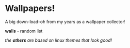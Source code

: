 # Wallpapers!
A big down-load-oh from my years as a wallpaper collector!

**walls** - random list

*the **others** are based on linux themes that look good!*
